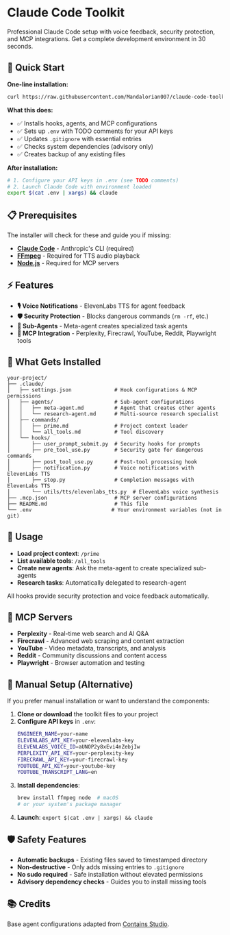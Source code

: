 # Claude Code Toolkit

Professional Claude Code setup with voice feedback, security protection, and MCP integrations. Get a complete development environment in 30 seconds.

## 🚀 Quick Start

**One-line installation:**
```bash
curl https://raw.githubusercontent.com/Mandalorian007/claude-code-toolkit/main/install.sh | bash
```

**What this does:**
- ✅ Installs hooks, agents, and MCP configurations
- ✅ Sets up `.env` with TODO comments for your API keys
- ✅ Updates `.gitignore` with essential entries
- ✅ Checks system dependencies (advisory only)
- ✅ Creates backup of any existing files

**After installation:**
```bash
# 1. Configure your API keys in .env (see TODO comments)
# 2. Launch Claude Code with environment loaded
export $(cat .env | xargs) && claude
```

## 📋 Prerequisites

The installer will check for these and guide you if missing:
- **[Claude Code](https://docs.anthropic.com/en/docs/claude-code/overview)** - Anthropic's CLI (required)
- **[FFmpeg](https://ffmpeg.org/download.html)** - Required for TTS audio playback
- **[Node.js](https://nodejs.org/)** - Required for MCP servers

## ⚡ Features

- **🎙️ Voice Notifications** - ElevenLabs TTS for agent feedback
- **🛡️ Security Protection** - Blocks dangerous commands (`rm -rf`, etc.)
- **🤖 Sub-Agents** - Meta-agent creates specialized task agents
- **🔗 MCP Integration** - Perplexity, Firecrawl, YouTube, Reddit, Playwright tools

## 📁 What Gets Installed

```
your-project/
├── .claude/
│   ├── settings.json              # Hook configurations & MCP permissions
│   ├── agents/                    # Sub-agent configurations
│   │   ├── meta-agent.md          # Agent that creates other agents
│   │   └── research-agent.md      # Multi-source research specialist
│   ├── commands/
│   │   ├── prime.md               # Project context loader
│   │   └── all_tools.md           # Tool discovery
│   └── hooks/
│       ├── user_prompt_submit.py  # Security hooks for prompts
│       ├── pre_tool_use.py        # Security gate for dangerous commands
│       ├── post_tool_use.py       # Post-tool processing hook
│       ├── notification.py        # Voice notifications with ElevenLabs TTS
│       ├── stop.py                # Completion messages with ElevenLabs TTS
│       └── utils/tts/elevenlabs_tts.py  # ElevenLabs voice synthesis
├── .mcp.json                      # MCP server configurations
├── README.md                      # This file
└── .env                          # Your environment variables (not in git)
```

## 🎯 Usage

- **Load project context**: `/prime`
- **List available tools**: `/all_tools`
- **Create new agents**: Ask the meta-agent to create specialized sub-agents
- **Research tasks**: Automatically delegated to research-agent

All hooks provide security protection and voice feedback automatically.

## 🔗 MCP Servers

- **Perplexity** - Real-time web search and AI Q&A
- **Firecrawl** - Advanced web scraping and content extraction
- **YouTube** - Video metadata, transcripts, and analysis
- **Reddit** - Community discussions and content access
- **Playwright** - Browser automation and testing

## 🔧 Manual Setup (Alternative)

If you prefer manual installation or want to understand the components:

1. **Clone or download** the toolkit files to your project
2. **Configure API keys** in `.env`:
   ```bash
   ENGINEER_NAME=your-name
   ELEVENLABS_API_KEY=your-elevenlabs-key
   ELEVENLABS_VOICE_ID=aUNOP2y8xEvi4nZebjIw
   PERPLEXITY_API_KEY=your-perplexity-key
   FIRECRAWL_API_KEY=your-firecrawl-key
   YOUTUBE_API_KEY=your-youtube-key
   YOUTUBE_TRANSCRIPT_LANG=en
   ```
3. **Install dependencies**:
   ```bash
   brew install ffmpeg node  # macOS
   # or your system's package manager
   ```
4. **Launch**: `export $(cat .env | xargs) && claude`

## 🛡️ Safety Features

- **Automatic backups** - Existing files saved to timestamped directory
- **Non-destructive** - Only adds missing entries to `.gitignore`
- **No sudo required** - Safe installation without elevated permissions
- **Advisory dependency checks** - Guides you to install missing tools

## 📚 Credits

Base agent configurations adapted from [Contains Studio](https://github.com/contains-studio).